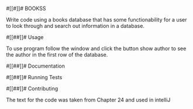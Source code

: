 #[[#]]# BOOKSS

Write code using a books database that has some functionability for a user to look through and search out information in a database. 

#[[##]]# Usage

To use program follow the window and click the button show author to see the author in the first row of the database.

#[[##]]# Documentation

#[[##]]# Running Tests

#[[##]]# Contributing

The text for the code was taken from Chapter 24 and used in intelliJ
